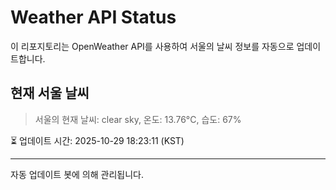 
# Weather API Status

이 리포지토리는 OpenWeather API를 사용하여 서울의 날씨 정보를 자동으로 업데이트합니다.

## 현재 서울 날씨
> 서울의 현재 날씨: clear sky, 온도: 13.76°C, 습도: 67%

⏳ 업데이트 시간: 2025-10-29 18:23:11 (KST)

---
자동 업데이트 봇에 의해 관리됩니다.
